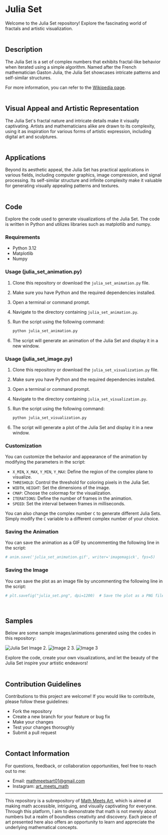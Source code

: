 # Julia Set

Welcome to the Julia Set repository! Explore the fascinating world of fractals and artistic visualization.
<br/><br/>

## Description

The Julia Set is a set of complex numbers that exhibits fractal-like behavior when iterated using a simple algorithm. Named after the French mathematician Gaston Julia, the Julia Set showcases intricate patterns and self-similar structures.

For more information, you can refer to the [Wikipedia page](https://en.wikipedia.org/wiki/Julia_set).
<br/><br/>

## Visual Appeal and Artistic Representation

The Julia Set's fractal nature and intricate details make it visually captivating. Artists and mathematicians alike are drawn to its complexity, using it as inspiration for various forms of artistic expression, including digital art and sculptures.
<br/><br/>

## Applications

Beyond its aesthetic appeal, the Julia Set has practical applications in various fields, including computer graphics, image compression, and signal processing. Its self-similar structure and infinite complexity make it valuable for generating visually appealing patterns and textures.
<br/><br/>

## Code

Explore the code used to generate visualizations of the Julia Set. The code is written in Python and utilizes libraries such as matplotlib and numpy.

### Requirements

- Python 3.12
- Matplotlib
- Numpy

### Usage (julia_set_animation.py)

1. Clone this repository or download the `julia_set_animation.py` file.
2. Make sure you have Python and the required dependencies installed.
3. Open a terminal or command prompt.
4. Navigate to the directory containing `julia_set_animation.py`.
5. Run the script using the following command:

    ```bash
    python julia_set_animation.py
    ```

6. The script will generate an animation of the Julia Set and display it in a new window.

### Usage (julia_set_image.py)

1. Clone this repository or download the `julia_set_visualization.py` file.
2. Make sure you have Python and the required dependencies installed.
3. Open a terminal or command prompt.
4. Navigate to the directory containing `julia_set_visualization.py`.
5. Run the script using the following command:

    ```bash
    python julia_set_visualization.py
    ```

6. The script will generate a plot of the Julia Set and display it in a new window.

### Customization

You can customize the behavior and appearance of the animation by modifying the parameters in the script:

- `X_MIN`, `X_MAX`, `Y_MIN`, `Y_MAX`: Define the region of the complex plane to visualize.
- `THRESHOLD`: Control the threshold for coloring pixels in the Julia Set.
- `WIDTH`, `HEIGHT`: Set the dimensions of the image.
- `CMAP`: Choose the colormap for the visualization.
- `ITERATIONS`: Define the number of frames in the animation.
- `SPEED`: Set the interval between frames in milliseconds.

You can also change the complex number `C` to generate different Julia Sets. Simply modify the `C` variable to a different complex number of your choice.

### Saving the Animation

You can save the animation as a GIF by uncommenting the following line in the script:

```python
# anim.save('julia_set_animation.gif', writer='imagemagick', fps=5)
```

### Saving the Image

You can save the plot as an image file by uncommenting the following line in the script:

```python
# plt.savefig("julia_set.png", dpi=1200)  # Save the plot as a PNG file with high resolution
```
<br/>

## Samples

Below are some sample images/animations generated using the codes in this repository:

![Julia Set Image](https://github.com/mathmeetsart/Julia-Set/assets/157393083/4c0f2ebb-ffe6-4a1a-abd0-7790df13a1b0)
2. ![Image 2](image2.png)
3. ![Image 3](image3.png)

Explore the code, create your own visualizations, and let the beauty of the Julia Set inspire your artistic endeavors!
<br/><br/>

## Contribution Guidelines

Contributions to this project are welcome! If you would like to contribute, please follow these guidelines:
- Fork the repository
- Create a new branch for your feature or bug fix
- Make your changes
- Test your changes thoroughly
- Submit a pull request
<br/><br/>

## Contact Information

For questions, feedback, or collaboration opportunities, feel free to reach out to me:
- Email: mathmeetsart01@gmail.com
- Instagram: [art_meets_math](https://www.instagram.com/art_meets_math/)

---

This repository is a subrepository of [Math Meets Art](https://www.instagram.com/art_meets_math/), which is aimed at making math accessible, intriguing, and visually captivating for everyone. Through this platform, I aim to demonstrate that math is not merely about numbers but a realm of boundless creativity and discovery. Each piece of art presented here also offers an opportunity to learn and appreciate the underlying mathematical concepts.
